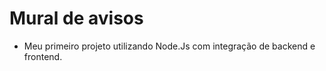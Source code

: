 # Mural de avisos #

- Meu primeiro projeto utilizando Node.Js com integração de backend e frontend.




